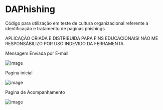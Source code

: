 # DAPhishing
Código para utilização em teste de cultura organizacional referente a identificação e tratamento de paginas phishings

APLICAÇÃO CRIADA E DISTRIBUIDA PARA FINS EDUCACIONAIS! NÃO ME RESPONSÁBILIZO POR USO INDEVIDO DA FERRAMENTA.

Mensagem Enviada por E-mail

![image](https://user-images.githubusercontent.com/50268738/129291164-ce2c62a7-9c5e-4dcc-b908-0739b451e9d8.png)

Pagina inicial

![image](https://user-images.githubusercontent.com/50268738/129290571-00dd9f0a-83a1-4fc0-a522-a2728d8d8ce6.png)

Pagina de Acompanhamento

![image](https://user-images.githubusercontent.com/50268738/129290959-659d5a15-ed86-4e6e-9b16-3e2e1a5de39e.png)

